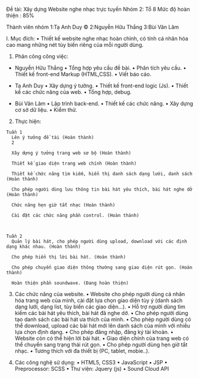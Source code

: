 Đề tài: Xây dựng Website nghe nhạc trực tuyến
Nhóm 2: Tổ 8
Mức độ hoàn thiện : 85%


Thành viên nhóm
1:Tạ Anh Duy ©
2:Nguyễn Hữu Thắng
3:Bùi Văn Lâm



  I. Mục đích:
  • Thiết kế website nghe nhạc hoàn chỉnh, có tính cá nhân hóa cao mang những nét tùy biến riêng của mỗi người dùng.

  1. Phân công công việc:

  
  - Nguyễn Hữu Thắng
      • Tổng hợp yêu cầu đề bài.
      • Phân tích yêu cầu.
      • Thiết kế front-end Markup (HTML,CSS).
      • Viết báo cáo.
  
  - Tạ Anh Duy
      • Xây dựng ý tưởng.
      • Thiết kế front-end logic (Js).
      • Thiết kế các chức năng của web.
      • Tổng hợp, debug.
  
  - Bùi Văn Lâm
      • Lập trình back-end.
      • Thiết kế các chức năng.
      • Xây dựng cơ sở dữ liệu.
      • Kiểm thử.


  2. Thực hiện:


    Tuần 1
      Lên ý tưởng đề tài (Hoàn thành)
      2

      Xây dựng ý tưởng trang web sơ bộ (Hoàn thành)

      Thiết kế giao diện trang web chính (Hoàn thành)

      Thiết kế chức năng tìm kiếm, hiển thị danh sách dạng lưới, danh sách (Hoàn thành)

      Cho phép người dùng lưu thông tin bài hát yêu thích, bài hát nghe dở (Hoàn thành)

      Chức năng hẹn giờ tắt nhạc (Hoàn thành)

      Cài đặt các chức năng phần control. (Hoàn thành)



    Tuần 2
      Quản lý bài hát, cho phép người dùng upload, download với các định dạng khác nhau. (Hoàn thành)

      Cho phép hiển thị lời bài hát. (Hoàn thành)

      Cho phép chuyển giao diện thông thường sang giao diện rút gọn. (Hoàn thành)

      Hoàn thiện phần soundwave. (Đang hoàn thiện)

  3.  Các chức năng của website.
    • Website cho phép người dùng cá nhân hóa trang web của mình, cài đặt lựa chọn giao diện tùy ý (danh sách dạng lưới, dạng list, tùy biến các giao diện…).
    • Hỗ trợ người dùng tìm kiếm các bài hát yêu thích, bài hát đã nghe dở.
    • Cho phép người dùng tạo danh sách các bài hát ưa thích của mình.
    • Cho phép người dùng có thể download, upload các bài hát mới lên danh sách của mình với nhiều lựa chọn định dạng.
    • Cho phép đăng nhập, đăng ký tài khoản.
    • Website còn có thể hiện lời bài hát.
    • Giao diện chính của trang web có thể chuyển sang trạng thái rút gọn.
    • Cho phép người dùng hẹn giờ tắt nhạc.
    • Tương thích với đa thiết bị (PC, tablet, mobie..).
  
  4. Các công nghệ sử dụng:
    • HTML5, CSS3
    • JavaScript
    • JSP
    • Preprocessor: SCSS
    • Thư viện: Jquery (js)
    • Sound Cloud API